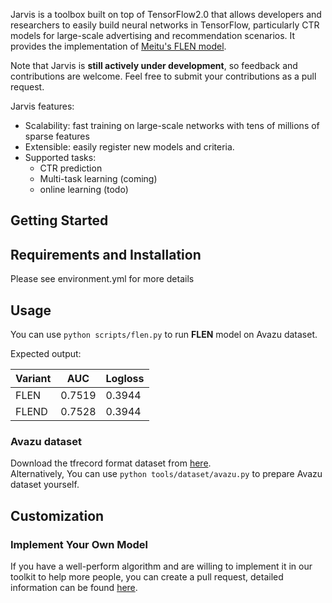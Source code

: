 Jarvis is a toolbox built on top of TensorFlow2.0 that allows developers and researchers to easily build neural networks in TensorFlow, particularly CTR models for large-scale advertising and recommendation scenarios. It provides the implementation of [Meitu's FLEN model](https://arxiv.org/abs/1911.04690).

Note that Jarvis is **still actively under development**, so feedback and contributions are welcome.
Feel free to submit your contributions as a pull request.

Jarvis features:

- Scalability: fast training on large-scale networks with tens of millions of sparse features
- Extensible: easily register new models and criteria.
- Supported tasks:
  - CTR prediction
  - Multi-task learning (coming)
  - online learning (todo)

## Getting Started

## Requirements and Installation
Please see environment.yml for more details

## Usage

You can use `python scripts/flen.py` to run **FLEN** model on Avazu dataset.

Expected output:

| Variant  | AUC    | Logloss |
|----------|--------|---------|
| FLEN     | 0.7519 | 0.3944  | 
| FLEND    | 0.7528 | 0.3944  | 

### Avazu dataset
Download the tfrecord format dataset from [here](https://www.dropbox.com/s/unabeqg8fm0ezxx/tiny_groups.tar.gz?dl=0).  
Alternatively, You can use `python tools/dataset/avazu.py` to prepare Avazu dataset yourself. 


## Customization

### Implement Your Own Model

If you have a well-perform algorithm and are willing to implement it in our toolkit to help more people, you can create a pull request,  detailed information can be found [here](https://help.github.com/en/articles/creating-a-pull-request). 
